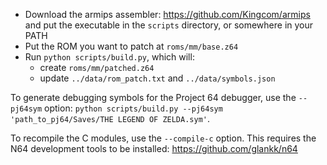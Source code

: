 - Download the armips assembler: <https://github.com/Kingcom/armips> and put
  the executable in the `scripts` directory, or somewhere in your PATH
- Put the ROM you want to patch at `roms/mm/base.z64`
- Run `python scripts/build.py`, which will:
  - create `roms/mm/patched.z64`
  - update `../data/rom_patch.txt` and `../data/symbols.json`

To generate debugging symbols for the Project 64 debugger, use the `--pj64sym`
option:
`python scripts/build.py --pj64sym 'path_to_pj64/Saves/THE LEGEND OF ZELDA.sym'`.

To recompile the C modules, use the `--compile-c` option. This requires the
N64 development tools to be installed: <https://github.com/glankk/n64>
